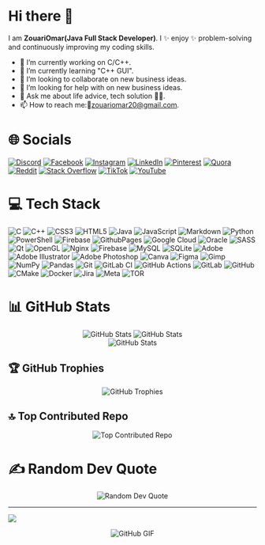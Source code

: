 
# Hi there 👋

I am **ZouariOmar(Java Full Stack Developer)**. I ✨ enjoy ✨ problem-solving and continuously improving my coding skills.

- 🔭 I’m currently working on C/C++.
- 🌱 I’m currently learning "C++ GUI".
- 👯 I’m looking to collaborate on new business ideas.
- 🤔 I’m looking for help with on new business ideas.
- 💬 Ask me about life advice, tech solution 👩‍💻.
- 📫 How to reach me:📱[zouariomar20@gmail.com](mailto:zouariomar20@gmail.com).

# 🌐 Socials

[![Discord](https://img.shields.io/badge/Discord-%237289DA.svg?logo=discord&logoColor=white)](https://discord.gg/J9grvR2M) [![Facebook](https://img.shields.io/badge/Facebook-%231877F2.svg?logo=Facebook&logoColor=white)](https://www.facebook.com/profile.php?id=100094115903416) [![Instagram](https://img.shields.io/badge/Instagram-%23E4405F.svg?logo=Instagram&logoColor=white)](https://www.instagram.com/zouari.omar.20) [![LinkedIn](https://img.shields.io/badge/LinkedIn-%230077B5.svg?logo=linkedin&logoColor=white)](https://www.linkedin.com/in/zouari-omar-143239283) [![Pinterest](https://img.shields.io/badge/Pinterest-%23E60023.svg?logo=Pinterest&logoColor=white)](https://pinterest.com/https://www.pinterest.com/zouariomar20) [![Quora](https://img.shields.io/badge/Quora-%23B92B27.svg?logo=Quora&logoColor=white)](https://www.quora.com/profile/Zouari-Omar) [![Reddit](https://img.shields.io/badge/Reddit-%23FF4500.svg?logo=Reddit&logoColor=white)](https://reddit.com/user/https://www.reddit.com/user/New-Combination-8194) [![Stack Overflow](https://img.shields.io/badge/-Stackoverflow-FE7A16?logo=stack-overflow&logoColor=white)](https://stackoverflow.com/users/22254322/zouari-omar) [![TikTok](https://img.shields.io/badge/TikTok-%23000000.svg?logo=TikTok&logoColor=white)](https://www.tiktok.com/@zouari.omar.20) [![YouTube](https://img.shields.io/badge/YouTube-%23FF0000.svg?logo=YouTube&logoColor=white)](https://www.youtube.com/channel/UCIc-2n3cDyTeJWl9gEVf-oA)

# 💻 Tech Stack

![C](https://img.shields.io/badge/c-%2300599C.svg?style=for-the-badge&logo=c&logoColor=white) ![C++](https://img.shields.io/badge/c++-%2300599C.svg?style=for-the-badge&logo=c%2B%2B&logoColor=white) ![CSS3](https://img.shields.io/badge/css3-%231572B6.svg?style=for-the-badge&logo=css3&logoColor=white) ![HTML5](https://img.shields.io/badge/html5-%23E34F26.svg?style=for-the-badge&logo=html5&logoColor=white) ![Java](https://img.shields.io/badge/java-%23ED8B00.svg?style=for-the-badge&logo=openjdk&logoColor=white) ![JavaScript](https://img.shields.io/badge/javascript-%23323330.svg?style=for-the-badge&logo=javascript&logoColor=%23F7DF1E) ![Markdown](https://img.shields.io/badge/markdown-%23000000.svg?style=for-the-badge&logo=markdown&logoColor=white) ![Python](https://img.shields.io/badge/python-3670A0?style=for-the-badge&logo=python&logoColor=ffdd54) ![PowerShell](https://img.shields.io/badge/PowerShell-%235391FE.svg?style=for-the-badge&logo=powershell&logoColor=white) ![Firebase](https://img.shields.io/badge/firebase-%23039BE5.svg?style=for-the-badge&logo=firebase) ![GithubPages](https://img.shields.io/badge/github%20pages-121013?style=for-the-badge&logo=github&logoColor=white) ![Google Cloud](https://img.shields.io/badge/GoogleCloud-%234285F4.svg?style=for-the-badge&logo=google-cloud&logoColor=white) ![Oracle](https://img.shields.io/badge/Oracle-F80000?style=for-the-badge&logo=oracle&logoColor=white) ![SASS](https://img.shields.io/badge/SASS-hotpink.svg?style=for-the-badge&logo=SASS&logoColor=white) ![Qt](https://img.shields.io/badge/Qt-%23217346.svg?style=for-the-badge&logo=Qt&logoColor=white) ![OpenGL](https://img.shields.io/badge/OpenGL-%23FFFFFF.svg?style=for-the-badge&logo=opengl) ![Nginx](https://img.shields.io/badge/nginx-%23009639.svg?style=for-the-badge&logo=nginx&logoColor=white) ![Firebase](https://img.shields.io/badge/firebase-a08021?style=for-the-badge&logo=firebase&logoColor=ffcd34) ![MySQL](https://img.shields.io/badge/mysql-4479A1.svg?style=for-the-badge&logo=mysql&logoColor=white) ![SQLite](https://img.shields.io/badge/sqlite-%2307405e.svg?style=for-the-badge&logo=sqlite&logoColor=white) ![Adobe](https://img.shields.io/badge/adobe-%23FF0000.svg?style=for-the-badge&logo=adobe&logoColor=white) ![Adobe Illustrator](https://img.shields.io/badge/adobe%20illustrator-%23FF9A00.svg?style=for-the-badge&logo=adobe%20illustrator&logoColor=white) ![Adobe Photoshop](https://img.shields.io/badge/adobe%20photoshop-%2331A8FF.svg?style=for-the-badge&logo=adobe%20photoshop&logoColor=white) ![Canva](https://img.shields.io/badge/Canva-%2300C4CC.svg?style=for-the-badge&logo=Canva&logoColor=white) ![Figma](https://img.shields.io/badge/figma-%23F24E1E.svg?style=for-the-badge&logo=figma&logoColor=white) ![Gimp](https://img.shields.io/badge/Gimp-657D8B?style=for-the-badge&logo=gimp&logoColor=FFFFFF) ![NumPy](https://img.shields.io/badge/numpy-%23013243.svg?style=for-the-badge&logo=numpy&logoColor=white) ![Pandas](https://img.shields.io/badge/pandas-%23150458.svg?style=for-the-badge&logo=pandas&logoColor=white) ![Git](https://img.shields.io/badge/git-%23F05033.svg?style=for-the-badge&logo=git&logoColor=white) ![GitLab CI](https://img.shields.io/badge/gitlab%20CI-%23181717.svg?style=for-the-badge&logo=gitlab&logoColor=white) ![GitHub Actions](https://img.shields.io/badge/github%20actions-%232671E5.svg?style=for-the-badge&logo=githubactions&logoColor=white) ![GitLab](https://img.shields.io/badge/gitlab-%23181717.svg?style=for-the-badge&logo=gitlab&logoColor=white) ![GitHub](https://img.shields.io/badge/github-%23121011.svg?style=for-the-badge&logo=github&logoColor=white) ![CMake](https://img.shields.io/badge/CMake-%23008FBA.svg?style=for-the-badge&logo=cmake&logoColor=white) ![Docker](https://img.shields.io/badge/docker-%230db7ed.svg?style=for-the-badge&logo=docker&logoColor=white) ![Jira](https://img.shields.io/badge/jira-%230A0FFF.svg?style=for-the-badge&logo=jira&logoColor=white) ![Meta](https://img.shields.io/badge/Meta-%230467DF.svg?style=for-the-badge&logo=Meta&logoColor=white) ![TOR](https://img.shields.io/badge/tor-%237E4798.svg?style=for-the-badge&logo=tor-project&logoColor=white)

# 📊 GitHub Stats

<p align="center">
  <img src="https://github-readme-stats.vercel.app/api?username=ZouariOmar&theme=radical&hide_border=false&include_all_commits=true&count_private=true" alt="GitHub Stats"/>
  <img src="https://github-readme-streak-stats.herokuapp.com/?user=ZouariOmar&theme=radical&hide_border=false" alt="GitHub Stats"/> <br/>
  <img src="https://github-readme-stats.vercel.app/api/top-langs/?username=ZouariOmar&theme=radical&hide_border=false&include_all_commits=true&count_private=true&layout=compact" alt="GitHub Stats"/> <br/>
</p>

## 🏆 GitHub Trophies

<p align="center">
  <img src="https://github-profile-trophy.vercel.app/?username=ZouariOmar&theme=radical&no-frame=false&no-bg=false&margin-w=4" alt="GitHub Trophies"/>
</p>

## 🔝 Top Contributed Repo

<p align="center">
  <img src="https://github-contributor-stats.vercel.app/api?username=ZouariOmar&limit=5&theme=radical&combine_all_yearly_contributions=true" alt="Top Contributed Repo"/>
</p>

# ✍️ Random Dev Quote

<p align="center">
  <img src="https://quotes-github-readme.vercel.app/api?type=vetical&theme=radical" alt="Random Dev Quote"/>
</p>

---

[![](https://visitcount.itsvg.in/api?id=ZouariOmar&icon=0&color=0)](https://visitcount.itsvg.in)

<p align="center">
  <img src="https://media1.giphy.com/media/ryRe2vuYIQ3RQ5eMtY/giphy.gif?cid=ecf05e47lmw66jng3d5yrpwud954t5pikoke2exhrnfu8qsv&ep=v1_gifs_related&rid=giphy.gif&ct=s" alt="GitHub GIF"/>
</p>
